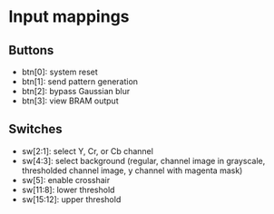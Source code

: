 # Input mappings
## Buttons
- btn[0]: system reset
- btn[1]: send pattern generation
- btn[2]: bypass Gaussian blur
- btn[3]: view BRAM output
## Switches
- sw[2:1]: select Y, Cr, or Cb channel
- sw[4:3]: select background (regular, channel image in grayscale, thresholded channel image, y channel with magenta mask)
- sw[5]: enable crosshair
- sw[11:8]: lower threshold
- sw[15:12]: upper threshold

